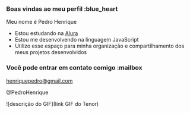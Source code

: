 ### Boas vindas ao meu perfil :blue_heart

Meu nome é Pedro Henrique
- Estou estudando na [Alura](https://www.alura.com.br)
- Estou me desenvolvendo na linguagem JavaScript
- Utilizo esse espaço para minha organização e compartilhamento dos meus projetos desenvolvidos

### Você pode entrar em contato comigo :mailbox

henriquepedro@gmail.com

@PedroHenrique

![descrição do GIF](link GIF do Tenor)
